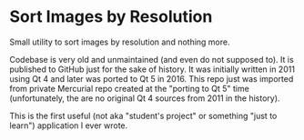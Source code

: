 Sort Images by Resolution
=========================

Small utility to sort images by resolution and nothing more.

Codebase is very old and unmaintained (and even do not supposed to). It is published to GitHub just for the sake of history. It was initially written in 2011 using Qt 4 and later was ported to Qt 5 in 2016. This repo just was imported from private Mercurial repo created at the "porting to Qt 5" time (unfortunately, the are no original Qt 4 sources from 2011 in the history).

This is the first useful (not aka "student's project" or something "just to learn") application I ever wrote.
